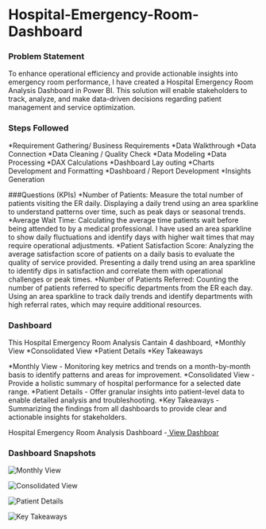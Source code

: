 # Hospital-Emergency-Room-Dashboard

### Problem Statement
To enhance operational efficiency and provide actionable insights into emergency room performance, I have created a Hospital Emergency Room Analysis Dashboard in Power BI. This solution will enable stakeholders to track, analyze, and make data-driven decisions regarding patient management and service optimization.

### Steps Followed
*Requirement Gathering/ Business Requirements
*Data Walkthrough
*Data Connection
*Data Cleaning / Quality Check
*Data Modeling
*Data Processing
*DAX Calculations
*Dashboard Lay outing
*Charts Development and Formatting
*Dashboard / Report Development
*Insights Generation

###Questions (KPIs)
*Number of Patients: Measure the total number of patients visiting the ER daily. Displaying a daily trend using an area sparkline to understand patterns over time, such as peak days or seasonal trends.
*Average Wait Time: Calculating the average time patients wait before being attended to by a medical professional. I have used an area sparkline to show daily fluctuations and identify days with higher wait times that may require operational adjustments.
*Patient Satisfaction Score: Analyzing the average satisfaction score of patients on a daily basis to evaluate the quality of service provided. Presenting a daily trend using an area sparkline to identify dips in satisfaction and correlate them with operational challenges or peak times.
*Number of Patients Referred: Counting the number of patients referred to specific departments from the ER each day.  Using an area sparkline to track daily trends and identify departments with high referral rates, which may require additional resources.
### Dashboard
This Hospital Emergency Room Analysis Cantain 4 dashboard,
*Monthly View
*Consolidated View
*Patient Details
*Key Takeaways

*Monthly View - Monitoring key metrics and trends on a month-by-month basis to identify patterns and areas for improvement.
*Consolidated View - Provide a holistic summary of hospital performance for a selected date range.
*Patient Details -  Offer granular insights into patient-level data to enable detailed analysis and troubleshooting.
*Key Takeaways - Summarizing the findings from all dashboards to provide clear and actionable insights for stakeholders.

Hospital Emergency Room Analysis Dashboard 
-<a href = "https://github.com/Rachana1649/Hospital-Emergency-Room-Dashboard/blob/main/Hospital%20Emergency%20Room.pbix"> View Dashboar</a>
### Dashboard Snapshots
![Monthly View](https://github.com/user-attachments/assets/f37baac4-08af-45b8-bac5-b02863e0745b)

![Consolidated View](https://github.com/user-attachments/assets/e24f037c-239e-48ec-aa07-775f3f5ed181)

![Patient Details](https://github.com/user-attachments/assets/c86fccb1-7f37-480d-b571-8b94bd13a2b3)

![Key Takeaways](https://github.com/user-attachments/assets/e504eba2-aff1-4523-bb32-850ad3aaeb46)

  


